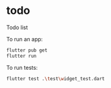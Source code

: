 # todo

Todo list

To run an app:
```sh
flutter pub get
flutter run
```

To run tests:
```sh
flutter test .\test\widget_test.dart
```
